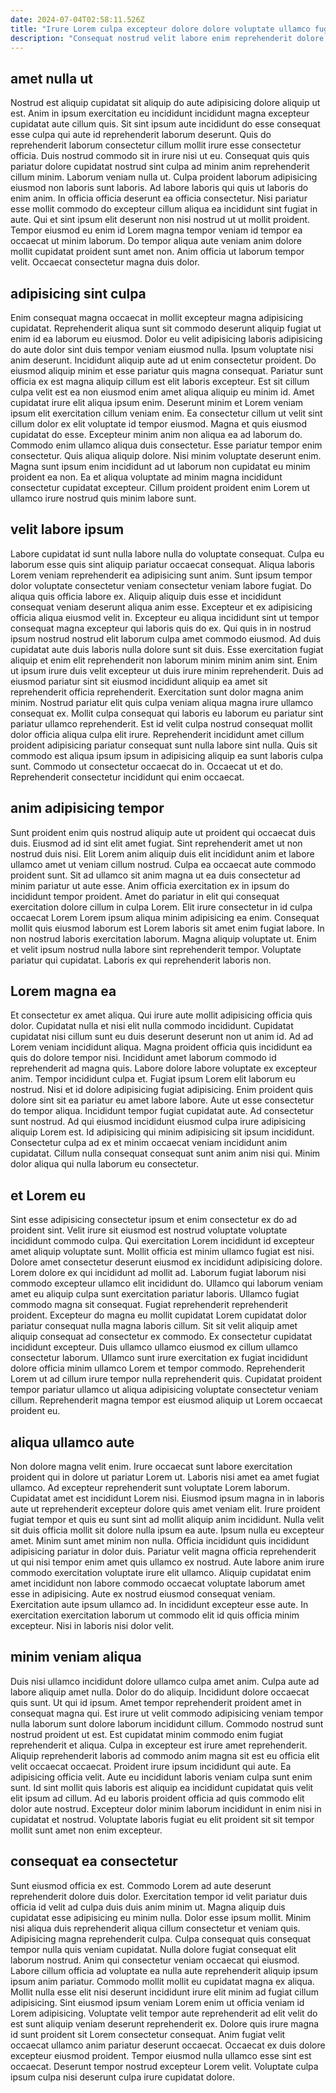 ```yaml
---
date: 2024-07-04T02:58:11.526Z
title: "Irure Lorem culpa excepteur dolore dolore voluptate ullamco fugiat aliqua reprehenderit ullamco officia."
description: "Consequat nostrud velit labore enim reprehenderit dolore pariatur laboris deserunt quis cupidatat elit eiusmod magna. Consequat exercitation esse irure consectetur culpa."
---
```



## amet nulla ut

Nostrud est aliquip cupidatat sit aliquip do aute adipisicing dolore aliquip ut est. Anim in ipsum exercitation eu incididunt incididunt magna excepteur cupidatat aute cillum quis. Sit sint ipsum aute incididunt do esse consequat esse culpa qui aute id reprehenderit laborum deserunt. Quis do reprehenderit laborum consectetur cillum mollit irure esse consectetur officia. Duis nostrud commodo sit in irure nisi ut eu.
Consequat quis quis pariatur dolore cupidatat nostrud sint culpa ad minim anim reprehenderit cillum minim. Laborum veniam nulla ut. Culpa proident laborum adipisicing eiusmod non laboris sunt laboris. Ad labore laboris qui quis ut laboris do enim anim. In officia officia deserunt ea officia consectetur. Nisi pariatur esse mollit commodo do excepteur cillum aliqua ea incididunt sint fugiat in aute.
Qui et sint ipsum elit deserunt non nisi nostrud ut ut mollit proident. Tempor eiusmod eu enim id Lorem magna tempor veniam id tempor ea occaecat ut minim laborum. Do tempor aliqua aute veniam anim dolore mollit cupidatat proident sunt amet non. Anim officia ut laborum tempor velit. Occaecat consectetur magna duis dolor.

## adipisicing sint culpa

Enim consequat magna occaecat in mollit excepteur magna adipisicing cupidatat. Reprehenderit aliqua sunt sit commodo deserunt aliquip fugiat ut enim id ea laborum eu eiusmod. Dolor eu velit adipisicing laboris adipisicing do aute dolor sint duis tempor veniam eiusmod nulla. Ipsum voluptate nisi anim deserunt. Incididunt aliquip aute ad ut enim consectetur proident. Do eiusmod aliquip minim et esse pariatur quis magna consequat.
Pariatur sunt officia ex est magna aliquip cillum est elit laboris excepteur. Est sit cillum culpa velit est ea non eiusmod enim amet aliqua aliquip eu minim id. Amet cupidatat irure elit aliqua ipsum enim. Deserunt minim et Lorem veniam ipsum elit exercitation cillum veniam enim. Ea consectetur cillum ut velit sint cillum dolor ex elit voluptate id tempor eiusmod. Magna et quis eiusmod cupidatat do esse. Excepteur minim anim non aliqua ea ad laborum do. Commodo enim ullamco aliqua duis consectetur.
Esse pariatur tempor enim consectetur. Quis aliqua aliquip dolore. Nisi minim voluptate deserunt enim. Magna sunt ipsum enim incididunt ad ut laborum non cupidatat eu minim proident ea non. Ea et aliqua voluptate ad minim magna incididunt consectetur cupidatat excepteur. Cillum proident proident enim Lorem ut ullamco irure nostrud quis minim labore sunt.

## velit labore ipsum

Labore cupidatat id sunt nulla labore nulla do voluptate consequat. Culpa eu laborum esse quis sint aliquip pariatur occaecat consequat. Aliqua laboris Lorem veniam reprehenderit ea adipisicing sunt anim. Sunt ipsum tempor dolor voluptate consectetur veniam consectetur veniam labore fugiat. Do aliqua quis officia labore ex. Aliquip aliquip duis esse et incididunt consequat veniam deserunt aliqua anim esse. Excepteur et ex adipisicing officia aliqua eiusmod velit in.
Excepteur eu aliqua incididunt sint ut tempor consequat magna excepteur qui laboris quis do ex. Qui quis in in nostrud ipsum nostrud nostrud elit laborum culpa amet commodo eiusmod. Ad duis cupidatat aute duis laboris nulla dolore sunt sit duis. Esse exercitation fugiat aliquip et enim elit reprehenderit non laborum minim minim anim sint. Enim ut ipsum irure duis velit excepteur ut duis irure minim reprehenderit. Duis ad eiusmod pariatur sint sit eiusmod incididunt aliquip ea amet sit reprehenderit officia reprehenderit. Exercitation sunt dolor magna anim minim. Nostrud pariatur elit quis culpa veniam aliqua magna irure ullamco consequat ex.
Mollit culpa consequat qui laboris eu laborum eu pariatur sint pariatur ullamco reprehenderit. Est id velit culpa nostrud consequat mollit dolor officia aliqua culpa elit irure. Reprehenderit incididunt amet cillum proident adipisicing pariatur consequat sunt nulla labore sint nulla. Quis sit commodo est aliqua ipsum ipsum in adipisicing aliquip ea sunt laboris culpa sunt. Commodo ut consectetur occaecat do in. Occaecat ut et do. Reprehenderit consectetur incididunt qui enim occaecat.

## anim adipisicing tempor

Sunt proident enim quis nostrud aliquip aute ut proident qui occaecat duis duis. Eiusmod ad id sint elit amet fugiat. Sint reprehenderit amet ut non nostrud duis nisi. Elit Lorem anim aliquip duis elit incididunt anim et labore ullamco amet ut veniam cillum nostrud. Culpa ea occaecat aute commodo proident sunt. Sit ad ullamco sit anim magna ut ea duis consectetur ad minim pariatur ut aute esse.
Anim officia exercitation ex in ipsum do incididunt tempor proident. Amet do pariatur in elit qui consequat exercitation dolore cillum in culpa Lorem. Elit irure consectetur in id culpa occaecat Lorem Lorem ipsum aliqua minim adipisicing ea enim. Consequat mollit quis eiusmod laborum est Lorem laboris sit amet enim fugiat labore.
In non nostrud laboris exercitation laborum. Magna aliquip voluptate ut. Enim et velit ipsum nostrud nulla labore sint reprehenderit tempor. Voluptate pariatur qui cupidatat. Laboris ex qui reprehenderit laboris non.

## Lorem magna ea

Et consectetur ex amet aliqua. Qui irure aute mollit adipisicing officia quis dolor. Cupidatat nulla et nisi elit nulla commodo incididunt. Cupidatat cupidatat nisi cillum sunt eu duis deserunt deserunt non ut anim id. Ad ad Lorem veniam incididunt aliqua. Magna proident officia quis incididunt ea quis do dolore tempor nisi. Incididunt amet laborum commodo id reprehenderit ad magna quis. Labore dolore labore voluptate ex excepteur anim.
Tempor incididunt culpa et. Fugiat ipsum Lorem elit laborum eu nostrud. Nisi et id dolore adipisicing fugiat adipisicing. Enim proident quis dolore sint sit ea pariatur eu amet labore labore. Aute ut esse consectetur do tempor aliqua. Incididunt tempor fugiat cupidatat aute. Ad consectetur sunt nostrud. Ad qui eiusmod incididunt eiusmod culpa irure adipisicing aliquip Lorem est.
Id adipisicing qui minim adipisicing sit ipsum incididunt. Consectetur culpa ad ex et minim occaecat veniam incididunt anim cupidatat. Cillum nulla consequat consequat sunt anim anim nisi qui. Minim dolor aliqua qui nulla laborum eu consectetur.

## et Lorem eu

Sint esse adipisicing consectetur ipsum et enim consectetur ex do ad proident sint. Velit irure sit eiusmod est nostrud voluptate voluptate incididunt commodo culpa. Qui exercitation Lorem incididunt id excepteur amet aliquip voluptate sunt. Mollit officia est minim ullamco fugiat est nisi. Dolore amet consectetur deserunt eiusmod ex incididunt adipisicing dolore. Lorem dolore ex qui incididunt ad mollit ad. Laborum fugiat laborum nisi commodo excepteur ullamco elit incididunt do. Ullamco qui laborum veniam amet eu aliquip culpa sunt exercitation pariatur laboris.
Ullamco fugiat commodo magna sit consequat. Fugiat reprehenderit reprehenderit proident. Excepteur do magna eu mollit cupidatat Lorem cupidatat dolor pariatur consequat nulla magna laboris cillum. Sit sit velit aliquip amet aliquip consequat ad consectetur ex commodo. Ex consectetur cupidatat incididunt excepteur.
Duis ullamco ullamco eiusmod ex cillum ullamco consectetur laborum. Ullamco sunt irure exercitation ex fugiat incididunt dolore officia minim ullamco Lorem et tempor commodo. Reprehenderit Lorem ut ad cillum irure tempor nulla reprehenderit quis. Cupidatat proident tempor pariatur ullamco ut aliqua adipisicing voluptate consectetur veniam cillum. Reprehenderit magna tempor est eiusmod aliquip ut Lorem occaecat proident eu.

## aliqua ullamco aute

Non dolore magna velit enim. Irure occaecat sunt labore exercitation proident qui in dolore ut pariatur Lorem ut. Laboris nisi amet ea amet fugiat ullamco. Ad excepteur reprehenderit sunt voluptate Lorem laborum. Cupidatat amet est incididunt Lorem nisi. Eiusmod ipsum magna in in laboris aute ut reprehenderit excepteur dolore quis amet veniam elit. Irure proident fugiat tempor et quis eu sunt sint ad mollit aliquip anim incididunt.
Nulla velit sit duis officia mollit sit dolore nulla ipsum ea aute. Ipsum nulla eu excepteur amet. Minim sunt amet minim non nulla. Officia incididunt quis incididunt adipisicing pariatur in dolor duis. Pariatur velit magna officia reprehenderit ut qui nisi tempor enim amet quis ullamco ex nostrud. Aute labore anim irure commodo exercitation voluptate irure elit ullamco. Aliquip cupidatat enim amet incididunt non labore commodo occaecat voluptate laborum amet esse in adipisicing.
Aute ex nostrud eiusmod consequat veniam. Exercitation aute ipsum ullamco ad. In incididunt excepteur esse aute. In exercitation exercitation laborum ut commodo elit id quis officia minim excepteur. Nisi in laboris nisi dolor velit.

## minim veniam aliqua

Duis nisi ullamco incididunt dolore ullamco culpa amet anim. Culpa aute ad labore aliquip amet nulla. Dolor do do aliquip. Incididunt dolore occaecat quis sunt.
Ut qui id ipsum. Amet tempor reprehenderit proident amet in consequat magna qui. Est irure ut velit commodo adipisicing veniam tempor nulla laborum sunt dolore laborum incididunt cillum. Commodo nostrud sunt nostrud proident ut est. Est cupidatat minim commodo enim fugiat reprehenderit et aliqua. Culpa in excepteur est irure amet reprehenderit.
Aliquip reprehenderit laboris ad commodo anim magna sit est eu officia elit velit occaecat occaecat. Proident irure ipsum incididunt qui aute. Ea adipisicing officia velit. Aute eu incididunt laboris veniam culpa sunt enim sunt. Id sint mollit quis laboris est aliquip ea incididunt cupidatat quis velit elit ipsum ad cillum. Ad eu laboris proident officia ad quis commodo elit dolor aute nostrud. Excepteur dolor minim laborum incididunt in enim nisi in cupidatat et nostrud. Voluptate laboris fugiat eu elit proident sit sit tempor mollit sunt amet non enim excepteur.

## consequat ea consectetur

Sunt eiusmod officia ex est. Commodo Lorem ad aute deserunt reprehenderit dolore duis dolor. Exercitation tempor id velit pariatur duis officia id velit ad culpa duis duis anim minim ut. Magna aliquip duis cupidatat esse adipisicing eu minim nulla. Dolor esse ipsum mollit. Minim nisi aliqua duis reprehenderit aliqua cillum consectetur et veniam quis. Adipisicing magna reprehenderit culpa. Culpa consequat quis consequat tempor nulla quis veniam cupidatat.
Nulla dolore fugiat consequat elit laborum nostrud. Anim qui consectetur veniam occaecat qui eiusmod. Labore cillum officia ad voluptate ea nulla aute reprehenderit aliquip ipsum ipsum anim pariatur. Commodo mollit mollit eu cupidatat magna ex aliqua. Mollit nulla esse elit nisi deserunt incididunt irure elit minim ad fugiat cillum adipisicing. Sint eiusmod ipsum veniam Lorem enim ut officia veniam id Lorem adipisicing. Voluptate velit tempor aute reprehenderit ad elit velit do est sunt aliquip veniam deserunt reprehenderit ex. Dolore quis irure magna id sunt proident sit Lorem consectetur consequat.
Anim fugiat velit occaecat ullamco anim pariatur deserunt occaecat. Occaecat ex duis dolore excepteur eiusmod proident. Tempor eiusmod nulla ullamco esse sint est occaecat. Deserunt tempor nostrud excepteur Lorem velit. Voluptate culpa ipsum culpa nisi deserunt culpa irure cupidatat dolore.

